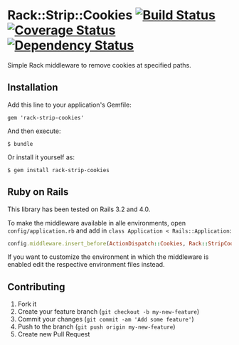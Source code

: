 # Rack::Strip::Cookies [![Build Status](https://secure.travis-ci.org/icoretech/rack-strip-cookies.png)](https://travis-ci.org/icoretech/rack-strip-cookies?branch=master) [![Coverage Status](https://coveralls.io/repos/icoretech/rack-strip-cookies/badge.png)](https://coveralls.io/r/icoretech/rack-strip-cookies) [![Dependency Status](https://gemnasium.com/icoretech/rack-strip-cookies.png)](https://gemnasium.com/icoretech/rack-strip-cookies)

Simple Rack middleware to remove cookies at specified paths.

## Installation

Add this line to your application's Gemfile:

    gem 'rack-strip-cookies'

And then execute:

    $ bundle

Or install it yourself as:

    $ gem install rack-strip-cookies

## Ruby on Rails

This library has been tested on Rails 3.2 and 4.0.

To make the middleware available in alle environments, open `config/application.rb` and add in `class Application < Rails::Application`:

```ruby
config.middleware.insert_before(ActionDispatch::Cookies, Rack::StripCookies, paths: %w(/oauth2/token))
```

If you want to customize the environment in which the middleware is enabled edit the respective environment files instead.

## Contributing

1. Fork it
2. Create your feature branch (`git checkout -b my-new-feature`)
3. Commit your changes (`git commit -am 'Add some feature'`)
4. Push to the branch (`git push origin my-new-feature`)
5. Create new Pull Request
